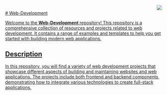 <!-- Visitors show banner -->
<img align="right" src="https://visitor-badge.laobi.icu/badge?page_id=TayabGhafor.Web-Development" />
<br/>
<!-- Banner -->
<div align="center">
<a href="https://icons8.com/illustrations/author/zD2oqC8lLBBA">
</div>
# Web-Development

Welcome to the **Web-Development** repository! This repository is a comprehensive collection of resources and projects related to web development. It contains a range of examples and templates to help you get started with building modern web applications.

## Description
In this repository, you will find a variety of web development projects that showcase different aspects of building and maintaining websites and web applications. The projects include both frontend and backend components, demonstrating how to integrate various technologies to create full-stack applications.

